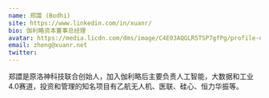 ```yaml
---
name: 郑譞 (Bodhi)
site: https://www.linkedin.com/in/xuanr/
bio: 伽利略资本董事总经理
avatar: https://media.licdn.com/dms/image/C4E03AQGLR5TSP7gfPg/profile-displayphoto-shrink_200_200/0?e=1573689600&v=beta&t=afrUTiJhffJ8z-6VB1ZlvdRvtLWmhiumDbKg923und8
email: zheng@xuanr.net
twitter: 
---
```


郑譞是原洛神科技联合创始人，加入伽利略后主要负责人工智能，大数据和工业4.0赛道，投资和管理的知名项目有乙航无人机、医联、硅心、恒力华振等。
